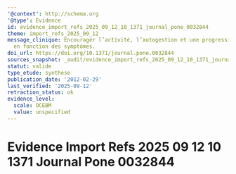```yaml
---
'@context': http://schema.org
'@type': Evidence
id: evidence_import_refs_2025_09_12_10_1371_journal_pone_0032844
theme: import_refs_2025_09_12
message_clinique: Encourager l’activité, l’autogestion et une progression graduée
  en fonction des symptômes.
doi_url: https://doi.org/10.1371/journal.pone.0032844
sources_snapshot: _audit/evidence_import_refs_2025_09_12_10_1371_journal_pone_0032844.json
statut: valide
type_etude: synthese
publication_date: '2012-02-29'
last_verified: '2025-09-12'
retraction_status: ok
evidence_level:
  scale: OCEBM
  value: unspecified
---
```

# Evidence Import Refs 2025 09 12 10 1371 Journal Pone 0032844

